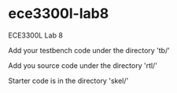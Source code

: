 # ece3300l-lab8

ECE3300L Lab 8

Add your testbench code under the directory 'tb/'

Add you source code under the directory 'rtl/'

Starter code is in the directory 'skel/'
